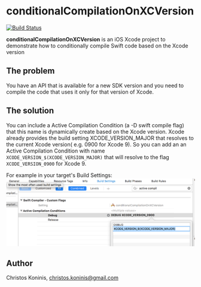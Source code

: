 # conditionalCompilationOnXCVersion

[![Build Status](https://travis-ci.org/csknns/conditionalCompilationOnXCVersion.svg?branch=master)](https://travis-ci.org/csknns/conditionalCompilationOnXCVersion)

**conditionalCompilationOnXCVersion** is an iOS Xcode project to demonstrate how to conditionally compile Swift code based on the Xcode version

## The problem

You have an API that is available for a new SDK version and you need to compile the code that uses it only for that version of Xcode.

## The solution

You can include a Active Compilation Condition (a -D swift compile flag) that this name is dynamically create based on the Xcode version. Xcode already provides the  build setting XCODE_VERSION_MAJOR that resolves to the current Xcode version( e.g. 0900 for Xcode 9).
So you can add an an Active Compilation Condition with name ```XCODE_VERSION_$(XCODE_VERSION_MAJOR)``` that will resolve to the flag ```XCODE_VERSION_0900``` for Xcode 9.

For example in your target's Build Settings: 
![](Documentation/xcode_build_settings.png)



## Author

Christos Koninis, christos.koninis@gmail.com
